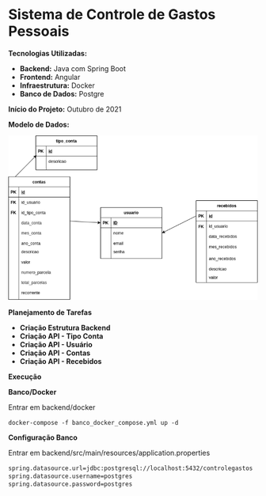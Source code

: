 
# Sistema de Controle de Gastos Pessoais

**Tecnologias Utilizadas:**

 - **Backend:** Java com Spring Boot
 - **Frontend:** Angular
- **Infraestrutura:** Docker
 -  **Banco de Dados:** Postgre

**Início do Projeto:** Outubro de 2021

**Modelo de Dados:**

![Modelo de dados](https://github.com/filipemot/sistema_controle_gastos_mensais/blob/main/database/database.drawio.png)

**Planejamento de Tarefas**

- **Criação Estrutura Backend**
- **Criação API - Tipo Conta**
- **Criação API - Usuário**
- **Criação API - Contas**
- **Criação API - Recebidos**

**Execução**

**Banco/Docker**

Entrar em backend/docker

    docker-compose -f banco_docker_compose.yml up -d

**Configuração Banco**

Entrar em backend/src/main/resources/application.properties

    spring.datasource.url=jdbc:postgresql://localhost:5432/controlegastos
    spring.datasource.username=postgres
    spring.datasource.password=postgres

